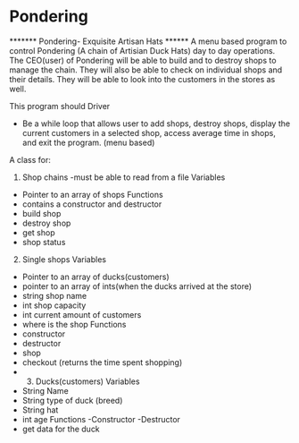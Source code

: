 # Pondering
******* Pondering- Exquisite Artisan Hats ******
A menu based program to control Pondering (A chain of Artisian Duck Hats) day to day operations. The CEO(user) of Pondering will be able to build and to destroy shops to manage the chain. They will also be able to check on individual shops and their details. They will be able to look into the customers in the stores as well.

This program should 
Driver
- Be a while loop that allows user to add shops, destroy shops, display the current customers in a selected shop, access average time in shops, and exit the program. (menu based)

A class for:
1) Shop chains
   -must be able to read from a file
  Variables
  - Pointer to an array of shops
  Functions 
  - contains a constructor and destructor
  - build shop
  - destroy shop
  - get shop
  - shop status

2) Single shops
  Variables
  - Pointer to an array of ducks(customers)
  - pointer to an array of ints(when the ducks arrived at the store)
  - string shop name
  - int shop capacity
  - int current amount of customers
  - where is the shop
  Functions
  - constructor
  - destructor
  - shop
  - checkout (returns the time spent shopping)
  - 3) Ducks(customers)
  Variables
  - String Name
  - String type of duck (breed)
  - String hat
  - int age
  Functions
  -Constructor
  -Destructor
  - get data for the duck
